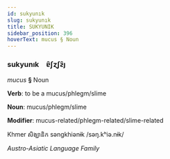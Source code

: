 ```yaml
---
id: sukyunık
slug: sukyunık
title: SUKYUNIK
sidebar_position: 396
hoverText: mucus § Noun
---
```


### sukyunık&emsp;<span kind="abugida">ɐ̑ʃɀʃƨ̑ȷ</span>

*mucus* **§** Noun

**Verb**: to be a mucus/phlegm/slime

**Noun**: mucus/phlegm/slime

**Modifier**: mucus-related/phlegm-related/slime-related

Khmer សិង្ឃានិក səngkhiənɨk /səŋ.kʰiə.nɨk/

*Austro-Asiatic Language Family*